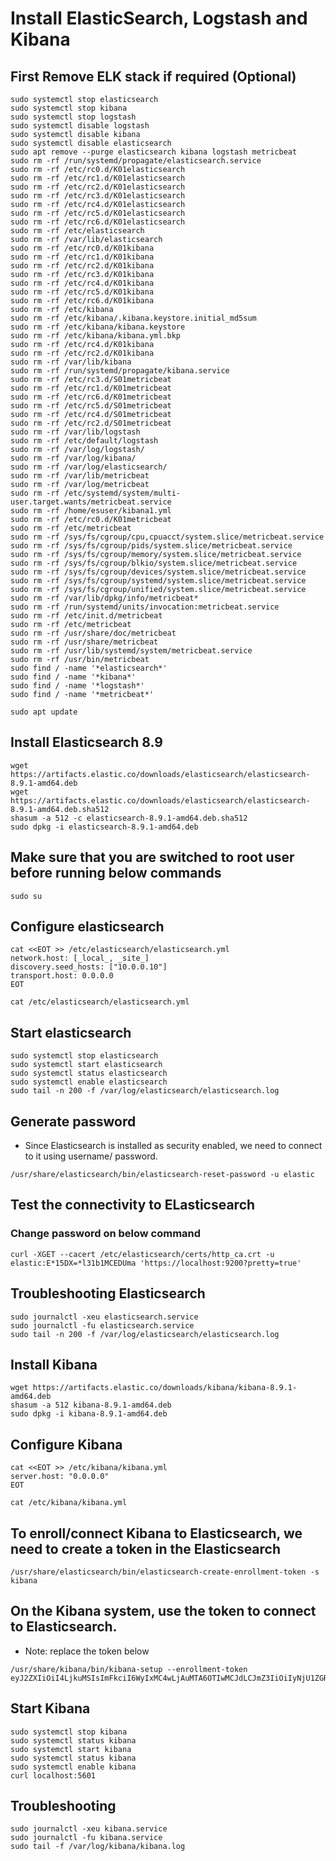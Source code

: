 # Install ElasticSearch, Logstash and Kibana

## First Remove ELK stack if required (Optional)
```
sudo systemctl stop elasticsearch
sudo systemctl stop kibana
sudo systemctl stop logstash
sudo systemctl disable logstash
sudo systemctl disable kibana
sudo systemctl disable elasticsearch
sudo apt remove --purge elasticsearch kibana logstash metricbeat
sudo rm -rf /run/systemd/propagate/elasticsearch.service
sudo rm -rf /etc/rc0.d/K01elasticsearch
sudo rm -rf /etc/rc1.d/K01elasticsearch
sudo rm -rf /etc/rc2.d/K01elasticsearch
sudo rm -rf /etc/rc3.d/K01elasticsearch
sudo rm -rf /etc/rc4.d/K01elasticsearch
sudo rm -rf /etc/rc5.d/K01elasticsearch
sudo rm -rf /etc/rc6.d/K01elasticsearch
sudo rm -rf /etc/elasticsearch
sudo rm -rf /var/lib/elasticsearch
sudo rm -rf /etc/rc0.d/K01kibana
sudo rm -rf /etc/rc1.d/K01kibana
sudo rm -rf /etc/rc2.d/K01kibana
sudo rm -rf /etc/rc3.d/K01kibana
sudo rm -rf /etc/rc4.d/K01kibana
sudo rm -rf /etc/rc5.d/K01kibana
sudo rm -rf /etc/rc6.d/K01kibana
sudo rm -rf /etc/kibana
sudo rm -rf /etc/kibana/.kibana.keystore.initial_md5sum
sudo rm -rf /etc/kibana/kibana.keystore
sudo rm -rf /etc/kibana/kibana.yml.bkp
sudo rm -rf /etc/rc4.d/K01kibana
sudo rm -rf /etc/rc2.d/K01kibana
sudo rm -rf /var/lib/kibana
sudo rm -rf /run/systemd/propagate/kibana.service
sudo rm -rf /etc/rc3.d/S01metricbeat
sudo rm -rf /etc/rc1.d/K01metricbeat
sudo rm -rf /etc/rc6.d/K01metricbeat
sudo rm -rf /etc/rc5.d/S01metricbeat
sudo rm -rf /etc/rc4.d/S01metricbeat
sudo rm -rf /etc/rc2.d/S01metricbeat
sudo rm -rf /var/lib/logstash
sudo rm -rf /etc/default/logstash
sudo rm -rf /var/log/logstash/
sudo rm -rf /var/log/kibana/
sudo rm -rf /var/log/elasticsearch/
sudo rm -rf /var/lib/metricbeat
sudo rm -rf /var/log/metricbeat
sudo rm -rf /etc/systemd/system/multi-user.target.wants/metricbeat.service
sudo rm -rf /home/esuser/kibana1.yml
sudo rm -rf /etc/rc0.d/K01metricbeat
sudo rm -rf /etc/metricbeat
sudo rm -rf /sys/fs/cgroup/cpu,cpuacct/system.slice/metricbeat.service
sudo rm -rf /sys/fs/cgroup/pids/system.slice/metricbeat.service
sudo rm -rf /sys/fs/cgroup/memory/system.slice/metricbeat.service
sudo rm -rf /sys/fs/cgroup/blkio/system.slice/metricbeat.service
sudo rm -rf /sys/fs/cgroup/devices/system.slice/metricbeat.service
sudo rm -rf /sys/fs/cgroup/systemd/system.slice/metricbeat.service
sudo rm -rf /sys/fs/cgroup/unified/system.slice/metricbeat.service
sudo rm -rf /var/lib/dpkg/info/metricbeat*
sudo rm -rf /run/systemd/units/invocation:metricbeat.service
sudo rm -rf /etc/init.d/metricbeat
sudo rm -rf /etc/metricbeat
sudo rm -rf /usr/share/doc/metricbeat
sudo rm -rf /usr/share/metricbeat
sudo rm -rf /usr/lib/systemd/system/metricbeat.service
sudo rm -rf /usr/bin/metricbeat
sudo find / -name '*elasticsearch*'
sudo find / -name '*kibana*'
sudo find / -name '*logstash*'
sudo find / -name '*metricbeat*'
```


```
sudo apt update
```


## Install Elasticsearch 8.9
```
wget https://artifacts.elastic.co/downloads/elasticsearch/elasticsearch-8.9.1-amd64.deb
wget https://artifacts.elastic.co/downloads/elasticsearch/elasticsearch-8.9.1-amd64.deb.sha512
shasum -a 512 -c elasticsearch-8.9.1-amd64.deb.sha512 
sudo dpkg -i elasticsearch-8.9.1-amd64.deb
```

## Make sure that you are switched to root user before running below commands
```
sudo su
```

## Configure elasticsearch
```
cat <<EOT >> /etc/elasticsearch/elasticsearch.yml
network.host: [_local_, _site_]
discovery.seed_hosts: ["10.0.0.10"]
transport.host: 0.0.0.0
EOT
```

```
cat /etc/elasticsearch/elasticsearch.yml
```

## Start elasticsearch
```
sudo systemctl stop elasticsearch
sudo systemctl start elasticsearch
sudo systemctl status elasticsearch
sudo systemctl enable elasticsearch
sudo tail -n 200 -f /var/log/elasticsearch/elasticsearch.log
```

## Generate password
- Since Elasticsearch is installed as security enabled, we need to connect to it using username/ password.
```
/usr/share/elasticsearch/bin/elasticsearch-reset-password -u elastic
```

## Test the connectivity to ELasticsearch
### Change password on below command
```
curl -XGET --cacert /etc/elasticsearch/certs/http_ca.crt -u elastic:E*15DX=*l31b1MCEDUma 'https://localhost:9200?pretty=true'
```


## Troubleshooting Elasticsearch
```
sudo journalctl -xeu elasticsearch.service
sudo journalctl -fu elasticsearch.service
sudo tail -n 200 -f /var/log/elasticsearch/elasticsearch.log
```

## Install Kibana
```
wget https://artifacts.elastic.co/downloads/kibana/kibana-8.9.1-amd64.deb
shasum -a 512 kibana-8.9.1-amd64.deb
sudo dpkg -i kibana-8.9.1-amd64.deb
```

## Configure Kibana
```
cat <<EOT >> /etc/kibana/kibana.yml
server.host: "0.0.0.0"
EOT
```

```
cat /etc/kibana/kibana.yml
```

## To enroll/connect Kibana to Elasticsearch, we need to create a token in the Elasticsearch
```
/usr/share/elasticsearch/bin/elasticsearch-create-enrollment-token -s kibana
```

## On the Kibana system, use the token to connect to Elasticsearch.
- Note: replace the token below
```
/usr/share/kibana/bin/kibana-setup --enrollment-token eyJ2ZXIiOiI4LjkuMSIsImFkciI6WyIxMC4wLjAuMTA6OTIwMCJdLCJmZ3IiOiIyNjU1ZGRjNThmNDc2MGI1OTM1N2FmYWFjMjkxM2ExMDdiMTJiOWIzMGViMDNhNmU0M2MzNTQzNjI0MzM5MjE0Iiwia2V5IjoieTBlM2Jvb0Jic21odXpLblZuUnk6WDVLMl9tdGVSdEtEUFpIVlVFS1NsZyJ9
```


## Start Kibana
```
sudo systemctl stop kibana
sudo systemctl status kibana
sudo systemctl start kibana
sudo systemctl status kibana
sudo systemctl enable kibana
curl localhost:5601
```


## Troubleshooting
```
sudo journalctl -xeu kibana.service
sudo journalctl -fu kibana.service
sudo tail -f /var/log/kibana/kibana.log
```
